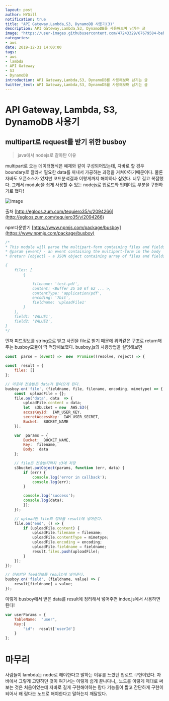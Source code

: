 ```yaml
---
layout: post
author: HYGill
notification: true
title: "API Gateway,Lambda,S3, DynamoDB 사용기(3)"
description: API Gateway,Lambda,S3, DynamoDB를 사용해보며 남기는 글
image: "https://user-images.githubusercontent.com/47243329/67679584-beb9c100-f9cc-11e9-8b65-641e110409db.PNG"
categories:
- aws
date: 2019-12-31 14:00:00
tags:
- aws
- lambda
- API Gateway
- S3
- DynamoDB
introduction: API Gateway,Lambda,S3, DynamoDB를 사용해보며 남기는 글
twitter_text: API Gateway,Lambda,S3, DynamoDB를 사용해보며 남기는 글
---
```



# API Gateway, Lambda, S3, DynamoDB 사용기

<h2> multipart로 request를 받기 위한 busboy</h2>

>java에서 nodejs로 갈아탄 이유

multipart로 오는 데이터형식은 예제와 같이 구성되어있는데, 
자바로 할 경우  boundary로 잘라서 필요한 data를 꺼내서 가공하는 과정을 거쳐야하기때문이다.
물론 자바도 오픈소스가 있지만 코드분석결과 이렇게까지 해야하나 싶었다. 너무 길고 복잡했다.
그래서 module을 쉽게 사용할 수 있는 nodejs로 업로드와 업데이트 부분을 구현하기로 했다!
	
![image](https://user-images.githubusercontent.com/47243329/71571554-3798de80-2b1e-11ea-962a-2aef60c42196.png)

출처 [http://egloos.zum.com/tequiero35/v/2094266](http://egloos.zum.com/tequiero35/v/2094266)

npm다운받기 [https://www.npmjs.com/package/busboy](https://www.npmjs.com/package/busboy)
```javascript
/*
* This module will parse the multipart-form containing files and fields from the lambda event object.
* @param {event} - an event containing the multipart-form in the body
* @return {object} - a JSON object containing array of files and fields, sample below.

{
	files: [
		{

			filename: 'test.pdf',
			content: <Buffer 25 50 6f 62 ... >,
			contentType: 'application/pdf',
			encoding: '7bit',
			fieldname: 'uploadFile1'
		}
	],
	field1: 'VALUE1',
	field2: 'VALUE2',
}
*/
```
먼저 피드정보를 string으로 받고 사진을 file로 받기 때문에 위와같은 구조로 return해주는 busboy모듈이 딱 적당해보였다.
busboy.js의 사용방법을 설명해보면

```javascript
const  parse = (event) =>  new  Promise((resolve, reject) => {

const  result = {
	files: []
};

// 이곳에 전송받은 data가 들어오게 된다.
busboy.on('file', (fieldname, file, filename, encoding, mimetype) => {
	const  uploadFile = {};
	file.on('data', data  => {
		uploadFile.content = data;
		let  s3bucket = new  AWS.S3({
		accssKeyId:  IAM_USER_KEY,
		secretAccessKey:  IAM_USER_SECRET,
		Bucket:  BUCKET_NAME
	});

	var  params = {
		Bucket:  BUCKET_NAME,
		Key:  filename,
		Body:  data
	};

	// file은 전송받자마자 s3에 저장
	s3bucket.putObject(params, function (err, data) {
		if (err) {
			console.log('error in callback');
			console.log(err);
		}

		console.log('success');
		console.log(data);
		});
	});

	// upload한 file의 정보를 result에 넣어준다.
	file.on('end', () => {
		if (uploadFile.content) {
			uploadFile.filename = filename;
			uploadFile.contentType = mimetype;
			uploadFile.encoding = encoding;
			uploadFile.fieldname = fieldname;
			result.files.push(uploadFile);
		}
	});
});

// 전송받은 feed정보를 result에 넣어준다.
busboy.on('field', (fieldname, value) => {
	result[fieldname] = value;
});
```
이렇게 busboy에서 받은 data를 result에 정리해서 넣어주면 index.js에서 사용하면된다!

```javascript
var userParams = {
	TableName:  "user",
	Key:{
		"id":  result['userId']
	}
};
```

# 마무리
사람들이 lambda는 node로 해야한다고 말하는 이유를 느꼈던 업로드 구현이었다. 자바에서 그렇게 고민하던 것이 여기서는 이렇게 쉽게 끝나다니,, 노드를 이렇게 제대로 써보는 것은 처음이었는데 자바로 길게 구현해야하는 람다 기능들이 짧고 간단하게 구현이되어서 왜 람다는 노드로 해야한다고 말하는지 깨달았다.
